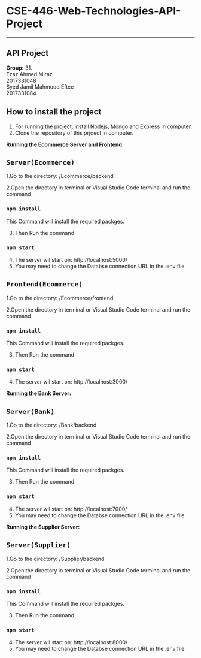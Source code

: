 # CSE-446-Web-Technologies-API-Project
**********************
 API Project
 -----------------
 **Group:** 31.
 <br />
 Ezaz Ahmed Miraz<br />
       2017331048<br />
       Syed Jamil Mahmood Eftee<br />
       2017331084<br />
       
How to install the project
---------------------------
1. For running the project, install Nodejs, Mongo and Express in computer.
2. Clone the repository of this prjoect in computer.

**Running the Ecommerce Server and Frontend:**

## `Server(Ecommerce)`

1.Go to the directory: /Ecommerce/backend

2.Open the directory in terminal or Visual Studio Code terminal and run the command

  ### `npm install`
 
This Command will install the required packges.
 
3. Then Run the command 
 
  ### `npm start`
 
4. The server wil start on: http://localhost:5000/
5. You may need to change the Databse connection URL in the .env file

## `Frontend(Ecommerce)`

1.Go to the directory: /Ecommerce/frontend

2.Open the directory in terminal or Visual Studio Code terminal and run the command

  ### `npm install`
 
This Command will install the required packges.
 
3. Then Run the command 
 
  ### `npm start`
 
4. The server wil start on: http://localhost:3000/


**Running the Bank Server:**

## `Server(Bank)`

1.Go to the directory: /Bank/backend

2.Open the directory in terminal or Visual Studio Code terminal and run the command

  ### `npm install`
 
This Command will install the required packges.
 
3. Then Run the command 
 
  ### `npm start`
 
4. The server wil start on: http://localhost:7000/
5. You may need to change the Databse connection URL in the .env file

**Running the Supplier Server:**

## `Server(Supplier)`

1.Go to the directory: /Supplier/backend

2.Open the directory in terminal or Visual Studio Code terminal and run the command

  ### `npm install`
 
This Command will install the required packges.
 
3. Then Run the command 
 
  ### `npm start`
 
4. The server wil start on: http://localhost:8000/
5. You may need to change the Databse connection URL in the .env file


